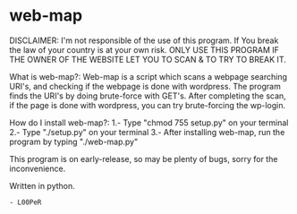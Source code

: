 # web-map
DISCLAIMER:
    I'm not responsible of the use of this program.
    If You break the law of your country is at your own risk.
    ONLY USE THIS PROGRAM IF THE OWNER OF THE WEBSITE LET YOU TO SCAN & TO TRY TO BREAK IT.


What is web-map?:
	Web-map is a script which scans a webpage searching URI's, and checking
	if the webpage is done with wordpress.
	The program finds the URI's by doing brute-force with GET's.
	After completing the scan, if the page is done with wordpress,
	you can try brute-forcing the wp-login. 


How do I install web-map?:
	1.- Type "chmod 755 setup.py" on your terminal
	2.- Type "./setup.py" on your terminal
	3.- After installing web-map, run the program by typing "./web-map.py"

This program is on early-release, so may be plenty of bugs, sorry for the inconvenience.


Written in python.

	- L00PeR
